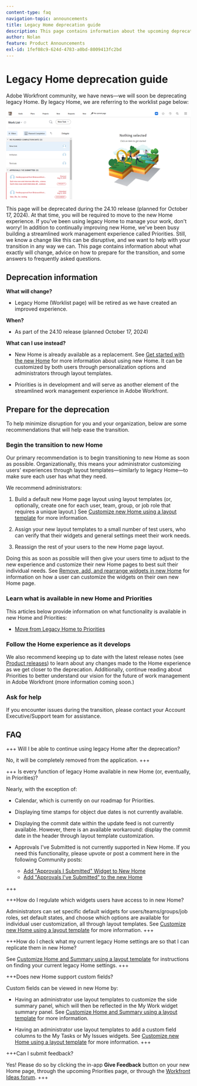 ```yaml
---
content-type: faq
navigation-topic: announcements
title: Legacy Home deprecation guide
description: This page contains information about the upcoming deprecation of legacy Home.
author: Nolan
feature: Product Announcements
exl-id: 1fef08c9-624d-4783-a0bd-8009413fc2bd
---
```

# Legacy Home deprecation guide

Adobe Workfront community, we have news—we will soon be deprecating legacy Home. By legacy Home, we are referring to the worklist page below:

![](assets/legacy-home-worklist-view.png)
 
This page will be deprecated during the 24.10 release (planned for October 17, 2024). At that time, you will be required to move to the new Home experience. If you've been using legacy Home to manage your work, don't worry! In addition to continually improving new Home, we've been busy building a streamlined work management experience called Priorities. 
Still, we know a change like this can be disruptive, and we want to help with your transition in any way we can. This page contains information about what exactly will change, advice on how to prepare for the transition, and some answers to frequently asked questions.

## Deprecation information

**What will change?**

* Legacy Home (Worklist page) will be retired as we have created an improved experience.

**When?**

* As part of the 24.10 release (planned October 17, 2024)

**What can I use instead?**

* New Home is already available as a replacement. See [Get started with the new Home](/help/quicksilver/workfront-basics/using-home/new-home/get-started-with-new-home.md) for more information about using new Home. It can be customized by both users through personalization options and administrators through layout templates. 

* Priorities is in development and will serve as another element of the streamlined work management experience in Adobe Workfront.

## Prepare for the deprecation

To help minimize disruption for you and your organization, below are some recommendations that will help ease the transition.

### Begin the transition to new Home

Our primary recommendation is to begin transitioning to new Home as soon as possible. Organizationally, this means your administrator customizing users' experiences through layout templates—similarly to legacy Home—to make sure each user has what they need. 

We recommend administrators:

1. Build a default new Home page layout using layout templates (or, optionally, create one for each user, team, group, or job role that requires a unique layout.) See [Customize new Home using a layout template](/help/quicksilver/administration-and-setup/customize-workfront/use-layout-templates/customize-new-home-layout-template.md) for more information.

1. Assign your new layout templates to a small number of test users, who can verify that their widgets and general settings meet their work needs.

1. Reassign the rest of your users to the new Home page layout.

Doing this as soon as possible will then give your users time to adjust to the new experience and customize their new Home pages to best suit their individual needs. See [Remove, add, and rearrange widgets in new Home](/help/quicksilver/workfront-basics/using-home/new-home/add-edit-remove-widgets-in-new-home.md) for information on how a user can customize the widgets on their own new Home page.

### Learn what is available in new Home and Priorities

This articles below provide information on what functionality is available in new Home and Priorities:

<!--* [Move from Legacy Home to New Home](/help/quicksilver/workfront-basics/using-home/new-home/move-to-new-home.md)-->
* [Move from Legacy Home to Priorities](/help/quicksilver/workfront-basics/priorities/move-from-legacy-home-to-priorities.md)

### Follow the Home experience as it develops

We also recommend keeping up to date with the latest release notes (see [Product releases](/help/quicksilver/product-announcements/product-releases/product-releases.md)) to learn about any changes made to the Home experience as we get closer to the deprecation. Additionally, continue reading about Priorities to better understand our vision for the future of work management in Adobe Workfront (more information coming soon.)

### Ask for help

If you encounter issues during the transition, please contact your Account Executive/Support team for assistance.

## FAQ

+++ Will I be able to continue using legacy Home after the deprecation?

No, it will be completely removed from the application.
+++

+++ Is every function of legacy Home available in new Home (or, eventually, in Priorities)?

Nearly, with the exception of:

* Calendar, which is currently on our roadmap for Priorities.

* Displaying time stamps for object due dates is not currently available.

* Displaying the commit date within the update feed is not currently available. However, there is an available workaround: display the commit date in the header through layout template customization.
* Approvals I've Submitted is not currently supported in New Home. If you need this functionality, please upvote or post a comment here in the following Community posts:
    * [Add "Approvals I Submitted" Widget to New Home](https://experienceleaguecommunities.adobe.com/t5/workfront-ideas/add-quot-approvals-i-submitted-quot-widget-to-new-home/idc-p/704664#M25269)
    * [Add "Approvals I've Submitted" to the new Home](https://experienceleaguecommunities.adobe.com/t5/workfront-ideas/add-quot-approvals-i-submitted-quot-widget-to-new-home/idc-p/704664#M25269)

+++

+++How do I regulate which widgets users have access to in new Home?

Administrators can set specific default widgets for users/teams/groups/job roles, set default states, and choose which options are available for individual user customization, all through layout templates. See [Customize new Home using a layout template](/help/quicksilver/administration-and-setup/customize-workfront/use-layout-templates/customize-new-home-layout-template.md) for more information.
+++

+++How do I check what my current legacy Home settings are so that I can replicate them in new Home?

See [Customize Home and Summary using a layout template](/help/quicksilver/administration-and-setup/customize-workfront/use-layout-templates/customize-home-summary-layout-template.md) for instructions on finding your current legacy Home settings.
+++

+++Does new Home support custom fields?

Custom fields can be viewed in new Home by:

* Having an administrator use layout templates to customize the side summary panel, which will then be reflected in the My Work widget summary panel. See [Customize Home and Summary using a layout template](/help/quicksilver/administration-and-setup/customize-workfront/use-layout-templates/customize-home-summary-layout-template.md) for more information.

* Having an administrator use layout templates to add a custom field columns to the My Tasks or My Issues widgets. See [Customize new Home using a layout template](/help/quicksilver/administration-and-setup/customize-workfront/use-layout-templates/customize-new-home-layout-template.md) for more information.
+++

+++Can I submit feedback?

Yes! Please do so by clicking the in-app **Give Feedback** button on your new Home page, through the upcoming Priorities page, or through the [Workfront Ideas forum](https://experienceleaguecommunities.adobe.com/t5/workfront-ideas/idb-p/workfront-ideas).
+++
